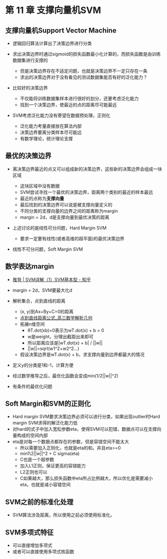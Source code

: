 # 第 11 章 支撑向量机SVM

## 支撑向量机Support Vector Machine

- 逻辑回归算法计算出了决策边界进行分类
- 求出决策边界时通过sigmoid的损失函数最小化计算的，而损失函数是由训练数据集进行支撑的
  - 但是决策边界存在不适定问题，也就是决策边界不一定只存在一条
  - 求出的决策边界对于没有看见的测试数据集能否有好的泛化能力？

- 比较好的决策边界
  - 不仅能将训练数据集样本进行很好的划分，还要考虑泛化能力
  - 找到一个决策边界，使最近的点的距离尽可能最远

- SVM考虑泛化能力没有寄望在数据预处理，正则化
  - 泛化能力考量直接放在算法内部
  - 决策边界要离分类样本尽可能远
  - 有数学理论，统计理论支撑

## 最优的决策边界

- 离决策边界最近的点又可以组成新的决策边界，这些新的决策边界会组成一块区域
  - 这块区域中没有数据
  - SVM尝试寻找一个最优的决策边界，距离两个类别的最近的样本最远
  - 最近的点称为**支撑向量**
  - 最后找到的决策边界可以说是被支撑向量定义的
  - 不同分类的支撑向量的边界之间的距离称为margin
  - margin = 2d，d是支撑向量到最优决策的距离

- 上述讨论的是线性可分问题，Hard Margin SVM
  - 要求一定要有线性(或者高维的超平面)的最优决策边界

- 线性不可分问题，Soft Margin SVM

## 数学表达margin

- [推导 | SVM详解（1）SVM基本型 - 知乎](https://zhuanlan.zhihu.com/p/35755150)

- margin = 2d，SVM要最大化d
- 解析集合，点到直线的距离
  - (x, y)到Ax+By+C=0的距离
  - [点到直线距离公式_高三数学解析几何](https://dayi.jd100.com/question/1066206/)
  - 拓展n维空间
    - θT.dot(xb)=0表示为wT.dot(x) + b = 0
    - w是weight，分理出截距出来即可
    - 所以距离应该是|wT.dot(x) + b| / ||w||
    - ||w||=sqrt(w1^2+w2^2...)
  - 假设决策边界是wT.dot(x) + b，求支撑向量到边界都最大的情况

- 定义y的分类是1和-1，计算方便

- 经过数学推导之后，最优化函数会变成min(1/2||w||^2)

- 有条件的最优化问题

## Soft Margin和SVM的正则化

- Hard margin SVM要求决策边界必须可以进行分类，如果出现outlier时Hard margin SVM求得的解泛化能力低
- 对hard的式子中加入宽松参数eta，使得SVM可以犯错，数据点可以在支撑向量构成的空间内部
- eta是对每一个数据点都存在的参数，但是容错空间不能太大
  - 所以需要加入正则化，也就是eta的和。并且eta>=0
  - min1\2||w||^2 + C sigma(eta)
  - C也是一个超参数
  - 加入L1正则，保证更高的容错能力
  - L2正则也可以
  - C如果越大，那么损失函数中eta所占比例越大，所以优化是需要减小eta，也就是减小容错空间
## SVM之前的标准化处理

- SVM算法涉及距离，所以使用之前必须使用标准化。


## SVM多项式特征

- 可以直接增加多项式
- 或者可以直接使用多项式核函数